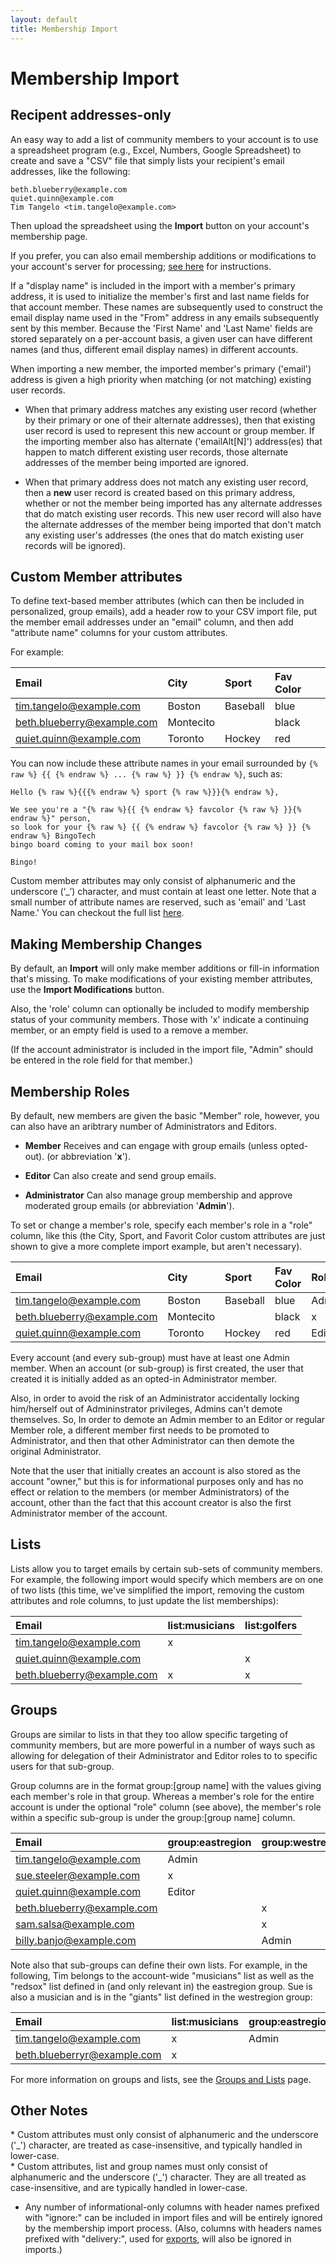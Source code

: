 ```yaml
---
layout: default
title: Membership Import
---
```


# Membership Import

## Recipent addresses-only

An easy way to add a list of community members to your account is to use a
spreadsheet program (e.g., Excel, Numbers, Google Spreadsheet) to
create and save a "CSV" file that simply lists your recipient's email
addresses, like the following:

```
beth.blueberry@example.com
quiet.quinn@example.com
Tim Tangelo <tim.tangelo@example.com>
```

Then upload the spreadsheet using the **Import** button on your
account's membership page.

<div class="adv">  <!-- START ADVANCED -->

If you prefer, you can also email membership additions or
modifications to your account's server for processing; [see
here](./emailactions[LINK-QARGS]) for instructions.

</div>  <!-- END ADVANCED -->

<div class="support">  <!-- START SUPPOR -->

If a "display name" is included in the import with a member's primary
address, it is used to initialize the member's first and last name
fields for that account member.  These names are subsequently used to
construct the email display name used in the "From" address in any
emails subsequently sent by this member.  Because the 'First Name' and
'Last Name' fields are stored separately on a per-account basis, a given
user can have different names (and thus, different email display
names) in different accounts.

</div>  <!-- END ADVANCED -->

<div class="support">  <!-- START SUPPORT -->

When importing a new member, the imported member's primary ('email')
address is given a high priority when matching (or not matching)
existing user records.

* When that primary address matches any existing user record (whether
  by their primary or one of their alternate addresses), then that
  existing user record is used to represent this new account or group
  member.  If the importing member also has alternate
  ('emailAlt[N]') address(es) that happen to match different
  existing user records, those alternate addresses of the member being
  imported are ignored.

* When that primary address does not match any existing user record,
  then a **new** user record is created based on this primary address,
  whether or not the member being imported has any alternate addresses
  that do match existing user records.  This new user record will also
  have the alternate addresses of the member being imported that don't
  match any existing user's addresses (the ones that do match existing
  user records will be ignored).

</div>  <!-- END SUPPORT -->


## Custom Member attributes

To define text-based member attributes (which can then be included in
personalized, group emails), add a header row to your CSV import file,
put the member email addresses under an "email" column, and then add
"attribute name" columns for your custom attributes.

For example:

| Email                       | City       | Sport      | Fav Color      |
|:----------------------------|:-----------|:-----------|:---------------|
|tim.tangelo@example.com      | Boston     | Baseball   | blue           |
|beth.blueberry@example.com   | Montecito  |            | black          |
|quiet.quinn@example.com      | Toronto    | Hockey     | red            |

You can now include these attribute names in your email surrounded by 
```{% raw %} {{ {% endraw %} ... {% raw %} }} {% endraw %}```, 
such as:

```
Hello {% raw %}{{{% endraw %} sport {% raw %}}}{% endraw %}, 

We see you're a "{% raw %}{{ {% endraw %} favcolor {% raw %} }}{% endraw %}" person,
so look for your {% raw %} {{ {% endraw %} favcolor {% raw %} }} {% endraw %} BingoTech
bingo board coming to your mail box soon!

Bingo!
```

Custom member attributes may only consist of alphanumeric and the
underscore (‘_’) character, and must contain at least one letter. Note
that a small number of attribute names are reserved, such as 'email'
and 'Last Name.'  You can checkout the full list
[here](./reservedatts[LINK-QARGS]).


## Making Membership Changes

By default, an **Import** will only make member additions or fill-in
information that's missing.  To make modifications of your existing
member attributes, use the **Import Modifications** button.

<div class="free">   <!-- START Free ONLY -->

Also, the 'role' column can optionally be included to modify
membership status of your community members.  Those with 'x'
indicate a continuing member, or an empty field is used to a remove a
member.

(If the account administrator is included in the import file, "Admin"
should be entered in the role field for that member.)

</div>   <!-- END Free ONLY -->


<div class="sub g4s">   <!-- START GROUPVINE -->

## Membership Roles

By default, new members are given the basic "Member" role, however, you
can also have an aribtrary number of Administrators and Editors.

* **Member** Receives and can engage with group emails (unless opted-out).
  (or abbreviation '**x**').

* **Editor**  Can also create and send group emails.

* **Administrator** Can also manage group membership and approve moderated
  group emails (or abbreviation '**Admin**').

To set or change a member's role, specify each member's role in a
"role" column, like this (the City, Sport, and Favorit Color custom
attributes are just shown to give a more complete import example, but
aren't necessary).


| Email                       | City       | Sport      | Fav Color      |  Role   |
|:----------------------------|:-----------|:-----------|:---------------|:--------|
|tim.tangelo@example.com      | Boston     | Baseball   | blue           | Admin   |
|beth.blueberry@example.com   | Montecito  |            | black          |   x     |
|quiet.quinn@example.com      | Toronto    | Hockey     | red            | Editor  |

</div>

<div class="adv" id="admin-members">  <!-- START ADVANCED -->

Every account (and every sub-group) must have at least one Admin
member.  When an account (or sub-group) is first created, the user
that created it is initially added as an opted-in Administrator
member.

Also, in order to avoid the risk of an Administrator accidentally
locking him/herself out of Admininstrator privileges, Admins can't
demote themselves.  So, In order to demote an Admin member to an
Editor or regular Member role, a different member first needs to be
promoted to Administrator, and then that other Administrator can then
demote the original Administrator.

</div>

<div class="support">  <!-- START SUPPORT -->

Note that the user that initially creates an account is also stored as
the account "owner," but this is for informational purposes only and
has no effect or relation to the members (or member Administrators) of
the account, other than the fact that this account creator is also the
first Administrator member of the account.

</div>

<div class="sub g4s">   <!-- START GROUPVINE -->

## Lists

Lists allow you to target emails by certain sub-sets of community members.
For example, the following import would specify which members are on
one of two lists (this time, we've simplified the import, removing the
custom attributes and role columns, to just update the list
memberships):


| Email                       | list:musicians | list:golfers  |
|:----------------------------|:---------------|:--------------|
|tim.tangelo@example.com      | x              |               |
|quiet.quinn@example.com      |                | x             |
|beth.blueberry@example.com   | x              | x             |

</div>

<div class="sub g4s">   <!-- START GROUPVINE -->

## Groups

Groups are similar to lists in that they too allow specific targeting
of community members, but are more powerful in a number of ways such 
as allowing for delegation of their Administrator and Editor roles to
to specific users for that sub-group. 

Group columns are in the format group:[group name] with the values
giving each member's role in that group.  Whereas a member's role for
the entire account is under the optional "role" column (see above),
the member's role within a specific sub-group is under the 
group:[group name] column.

| Email                       | group:eastregion | group:westregion |
|:----------------------------|:-----------------|:-----------------|
|tim.tangelo@example.com      |  Admin           |                  |
|sue.steeler@example.com      |  x               |                  |
|quiet.quinn@example.com      |  Editor          |                  |
|beth.blueberry@example.com   |                  | x                |
|sam.salsa@example.com        |                  | x                |
|billy.banjo@example.com      |                  | Admin            |

Note also that sub-groups can define their own lists.
For example, in the following, Tim belongs to the
account-wide "musicians" list as well as the "redsox" list defined in
(and only relevant in) the eastregion group.  Sue is also a musician
and is in the "giants" list defined in the westregion group:

| Email                       | list:musicians | group:eastregion | list:redsox    | group:westregion | list:giants    |
|:----------------------------|:---------------|:-----------------|:---------------|:-----------------|:---------------|
|tim.tangelo@example.com      | x              |  Admin           | x              |                  | x              |
|beth.blueberryr@example.com  | x              |                  |                | x                | x              |

For more information on groups and lists, see the [Groups and
Lists](./groups_lists[LINK-QARGS]) page.

</div>   <!-- END GROUPVINE -->


## Other Notes

<div class="free">
* Custom attributes must only consist of alphanumeric and the
  underscore ('_') character, are treated as case-insensitive, and
  typically handled in lower-case.
</div>

<div class="sub g4s">
* Custom attributes, list and group names must only consist of
  alphanumeric and the underscore ('_') character.  They are all
  treated as case-insensitive, and are typically handled in
  lower-case.
</div>

* Any number of informational-only columns with header names prefixed
  with "ignore:" can be included in import files and will be
  entirely ignored by the membership import process.  (Also, columns
  with headers names prefixed with "delivery:", used for
  [exports](./exporting[LINK-QARGS]), will also be ignored in
  imports.)
  
  